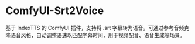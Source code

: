 # ComfyUI-Srt2Voice
基于 IndexTTS 的 ComfyUI 插件，支持将 .srt 字幕转为语音。可通过参考音频克隆语音风格，自动调整语速以匹配字幕时间，用于视频配音、语音生成等场景。
